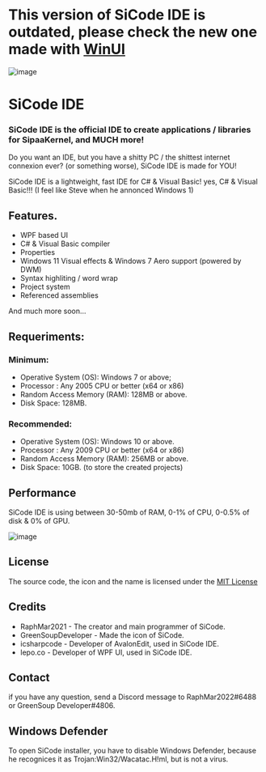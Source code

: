 # This version of SiCode IDE is outdated, please check the new one made with [WinUI](https://github.com/Sipaa-Projects/SiCode.IDE)

![image](https://user-images.githubusercontent.com/81994075/214524136-62a63642-eb3a-4ea1-ad0e-180e20fa8113.png)

# SiCode IDE

### SiCode IDE is the official IDE to create applications / libraries for SipaaKernel, and MUCH more!

Do you want an IDE, but you have a shitty PC / the shittest internet connexion ever? (or something worse), SiCode IDE is made for YOU!

SiCode IDE is a lightweight, fast IDE for C# & Visual Basic! yes, C# & Visual Basic!!! (I feel like Steve when he annonced Windows 1)

## Features.

* WPF based UI
* C# & Visual Basic compiler
* Properties
* Windows 11 Visual effects & Windows 7 Aero support (powered by DWM)
* Syntax highliting / word wrap
* Project system
* Referenced assemblies

And much more soon...

## Requeriments:

### Minimum:

* Operative System (OS): Windows 7 or above;
* Processor : Any 2005 CPU or better (x64 or x86)
* Random Access Memory (RAM): 128MB or above.
* Disk Space: 128MB.

### Recommended:

* Operative System (OS): Windows 10 or above.
* Processor : Any 2009 CPU or better (x64 or x86)
* Random Access Memory (RAM): 256MB or above.
* Disk Space: 10GB. (to store the created projects)

## Performance
SiCode IDE is using between 30-50mb of RAM, 0-1% of CPU, 0-0.5% of disk & 0% of GPU.

![image](https://user-images.githubusercontent.com/81994075/214603157-93f91d3c-1422-4f74-87c3-51a1bec89d41.png)


## License
The source code, the icon and the name is licensed under the [MIT License](https://github.com/RaphMar2021/SiCodeIDE/blob/master/license.txt)

## Credits

* RaphMar2021 - The creator and main programmer of SiCode.
* GreenSoupDeveloper - Made the icon of SiCode.
* icsharpcode - Developer of AvalonEdit, used in SiCode IDE.
* lepo.co - Developer of WPF UI, used in SiCode IDE.

## Contact

if you have any question, send a Discord message to RaphMar2022#6488 or GreenSoup Developer#4806.

## Windows Defender

To open SiCode installer, you have to disable Windows Defender, because he recognices it as Trojan:Win32/Wacatac.H!ml, but is not a virus.

